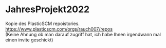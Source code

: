 # JahresProjekt2022
Kopie des PlasticSCM repoistories. https://www.plasticscm.com/orgs/rauch007/repos <br>
(Keine Ahnung ob man darauf zugriff hat, ich habe Ihnen irgendwann mal einen invite geschickt)
